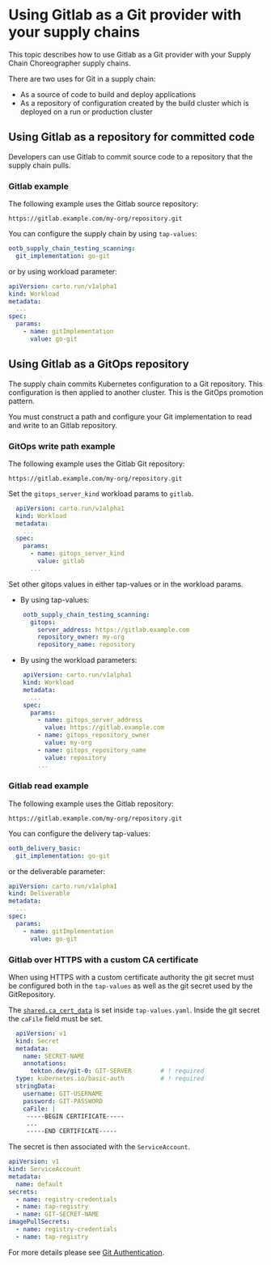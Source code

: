 # Using Gitlab as a Git provider with your supply chains

This topic describes how to use Gitlab as a Git provider with your Supply Chain Choreographer supply chains.

There are two uses for Git in a supply chain:

- As a source of code to build and deploy applications
- As a repository of configuration created by the build cluster which is deployed on a run or production cluster

## <a id="repo-committed"></a> Using Gitlab as a repository for committed code

Developers can use Gitlab to commit source code to a repository that the
supply chain pulls.

### <a id="devops-example"></a> Gitlab example

The following example uses the Gitlab source repository:

`https://gitlab.example.com/my-org/repository.git`

You can configure the supply chain by using `tap-values`:

```yaml
ootb_supply_chain_testing_scanning:
  git_implementation: go-git
```

or by using workload parameter:

```yaml
apiVersion: carto.run/v1alpha1
kind: Workload
metadata:
  ...
spec:
  params:
    - name: gitImplementation
      value: go-git
```

## <a id="using-gitops"></a> Using Gitlab as a GitOps repository

The supply chain commits Kubernetes configuration to a Git repository.
This configuration is then applied to another cluster. This is the GitOps
promotion pattern.

You must construct a path and configure your Git implementation to read and write to an Gitlab repository.

### <a id="gitops-write-ex"></a> GitOps write path example

The following example uses the Gitlab Git repository:

`https://gitlab.example.com/my-org/repository.git`

Set the `gitops_server_kind` workload params to `gitlab`.

```yaml
  apiVersion: carto.run/v1alpha1
  kind: Workload
  metadata:
    ...
  spec:
    params:
      - name: gitops_server_kind
        value: gitlab
      ...
```

Set other gitops values in either tap-values or in the workload params.

  - By using tap-values:

```yaml
    ootb_supply_chain_testing_scanning:
      gitops:
        server_address: https://gitlab.example.com
        repository_owner: my-org
        repository_name: repository
```

  - By using the workload parameters:

```yaml
    apiVersion: carto.run/v1alpha1
    kind: Workload
    metadata:
      ...
    spec:
      params:
        - name: gitops_server_address
          value: https://gitlab.example.com
        - name: gitops_repository_owner
          value: my-org
        - name: gitops_repository_name
          value: repository
        ...
```

### <a id="gitops-read-ex"></a> Gitlab read example

The following example uses the Gitlab repository:

`https://gitlab.example.com/my-org/repository.git`

You can configure the delivery tap-values:

```yaml
ootb_delivery_basic:
  git_implementation: go-git
```

or the deliverable parameter:

```yaml
apiVersion: carto.run/v1alpha1
kind: Deliverable
metadata:
  ...
spec:
  params:
    - name: gitImplementation
      value: go-git
```

### <a id="gitops-read-temp"></a> Gitlab over HTTPS with a custom CA certificate

When using HTTPS with a custom certificate authority the git secret must be configured both in the `tap-values` as 
well as the git secret used by the GitRepository.

The [`shared.ca_cert_data`](../security-and-compliance/tls-and-certificates/custom-ca-certificates.hbs.md) is set inside 
`tap-values.yaml`. Inside the git secret the `caFile` field must be set.

```yaml
  apiVersion: v1
  kind: Secret
  metadata:
    name: SECRET-NAME
    annotations:
      tekton.dev/git-0: GIT-SERVER        # ! required
  type: kubernetes.io/basic-auth          # ! required
  stringData:
    username: GIT-USERNAME
    password: GIT-PASSWORD
    caFile: |
     -----BEGIN CERTIFICATE-----
     ...
     -----END CERTIFICATE-----
```

The secret is then associated with the `ServiceAccount`.

  ```yaml
  apiVersion: v1
  kind: ServiceAccount
  metadata:
    name: default
  secrets:
    - name: registry-credentials
    - name: tap-registry
    - name: GIT-SECRET-NAME
  imagePullSecrets:
    - name: registry-credentials
    - name: tap-registry
  ```

For more details please see [Git Authentication](git-auth.hbs.md).